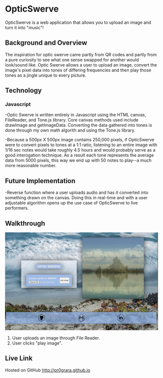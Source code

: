 # OpticSwerve
OpticSwerve is a web application that allows you to upload an image and turn it into "music"!

## Background and Overview

The inspiration for optic swerve came partly from QR codes and partly from a pure curiosity to see what one sense swapped for another would look/sound like. Optic Swerve
allows a user to upload an image, convert the image's pixel data into tones of differing frequencies and then play those tones as a jingle unique to every picture.

## Technology

 ### Javascript
  -Optic Swerve is written entirely in Javascript using the HTML canvas, FileReader, and Tone.js library. Core canvas methods used include drawImage and getImageData. Converting the data gathered into tones is done through my own math algorith and using the Tone.js library. 
  
  -Because a 500px X 500px image contains 250,000 pixels, if OpticSwerve were to convert pixels to tones at a 1:1 ratio, listening to an entire image with 1/16 sec notes would take roughly 4.5 hours and would probably serve as a good interogation technique.
  As a result each tone represents the average data from 5000 pixels, this way we end up with 50 notes to play--a much more reasonable number.
  
## Future Implementation
  -Reverse function where a user uploads audio and has it converted into something drawn on the canvas. Doing this in real-time and with a user adjustable algorithm opens up the use case of OpticSwerve to live performers.

## Walkthrough
![Image of Site](https://github.com/pr0grara/optic_swerve/blob/master/images/optic_swerve.png)
 1. User uploads an image through File Reader.
 2. User clicks "play image".
 
 ## Live Link
 Hosted on GitHub
 http://pr0grara.github.io




